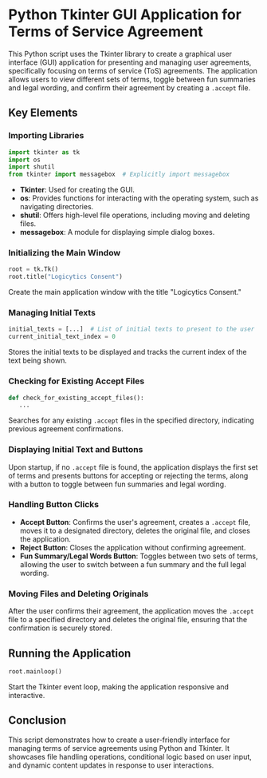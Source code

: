 # Python Tkinter GUI Application for Terms of Service Agreement

This Python script uses the Tkinter library to create a graphical user interface (GUI) application for presenting and managing user agreements, specifically focusing on terms of service (ToS) agreements. The application allows users to view different sets of terms, toggle between fun summaries and legal wording, and confirm their agreement by creating a `.accept` file.

## Key Elements

### Importing Libraries

```python
import tkinter as tk
import os
import shutil
from tkinter import messagebox  # Explicitly import messagebox
```

- **Tkinter**: Used for creating the GUI.
- **os**: Provides functions for interacting with the operating system, such as navigating directories.
- **shutil**: Offers high-level file operations, including moving and deleting files.
- **messagebox**: A module for displaying simple dialog boxes.

### Initializing the Main Window

```python
root = tk.Tk()
root.title("Logicytics Consent")
```

Create the main application window with the title "Logicytics Consent."

### Managing Initial Texts

```python
initial_texts = [...]  # List of initial texts to present to the user
current_initial_text_index = 0
```

Stores the initial texts to be displayed and tracks the current index of the text being shown.

### Checking for Existing Accept Files

```python
def check_for_existing_accept_files():
   ...
```

Searches for any existing `.accept` files in the specified directory, indicating previous agreement confirmations.

### Displaying Initial Text and Buttons

Upon startup, if no `.accept` file is found, the application displays the first set of terms and presents buttons for accepting or rejecting the terms, along with a button to toggle between fun summaries and legal wording.

### Handling Button Clicks

- **Accept Button**: Confirms the user's agreement, creates a `.accept` file, moves it to a designated directory, deletes the original file, and closes the application.
- **Reject Button**: Closes the application without confirming agreement.
- **Fun Summary/Legal Words Button**: Toggles between two sets of terms, allowing the user to switch between a fun summary and the full legal wording.

### Moving Files and Deleting Originals

After the user confirms their agreement, the application moves the `.accept` file to a specified directory and deletes the original file, ensuring that the confirmation is securely stored.

## Running the Application

```python
root.mainloop()
```

Start the Tkinter event loop, making the application responsive and interactive.

## Conclusion

This script demonstrates how to create a user-friendly interface for managing terms of service agreements using Python and Tkinter. It showcases file handling operations, conditional logic based on user input, and dynamic content updates in response to user interactions.
